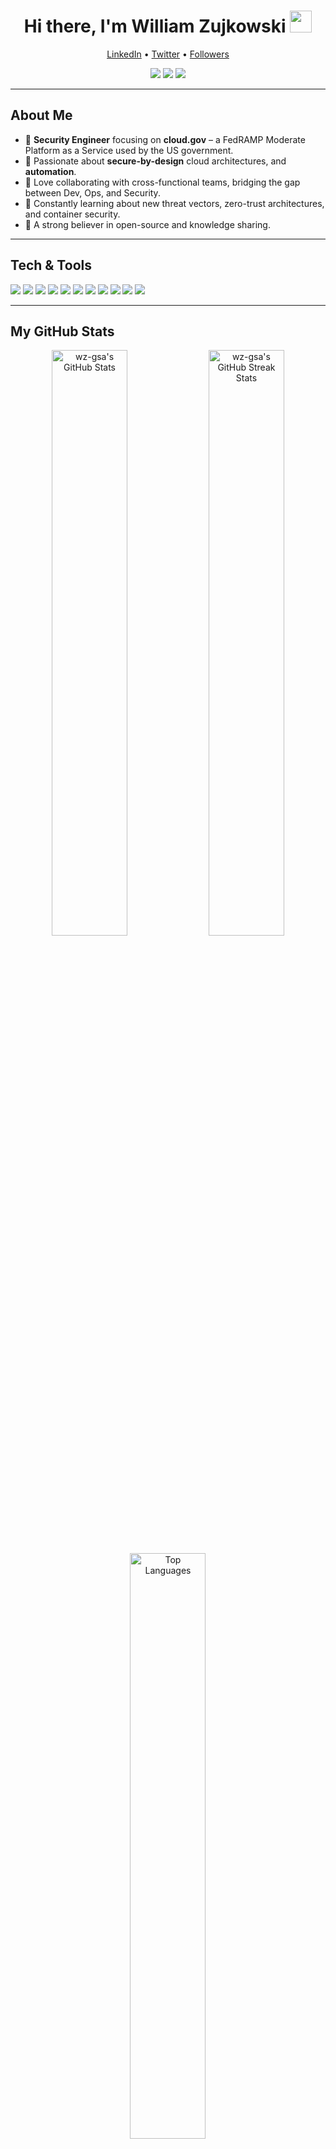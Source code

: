 <!--
  Welcome to your GitHub Profile README!
  This file will be displayed at the top of your GitHub profile.
  Feel free to personalize it to showcase your work, interests, and personality.
-->

<h1 align="center">Hi there, I'm William Zujkowski <img src="https://media.giphy.com/media/hvRJCLFzcasrR4ia7z/giphy.gif" width="35px"></h1>

<p align="center">
  <a href="https://www.linkedin.com/in/YOUR-PROFILE/">LinkedIn</a> •
  <a href="https://twitter.com/YOUR_HANDLE">Twitter</a> •
  <a href="https://github.com/wz-gsa?tab=followers">Followers</a> 
</p>

<p align="center">
  <img src="https://img.shields.io/badge/Cloud%20Security-FedRAMP%20Moderate-informational?style=flat&logo=Cloudflare&color=blue" />
  <img src="https://img.shields.io/badge/Platform--as--a--Service-Cloud.gov-informational?style=flat&logo=Amazon%20AWS&color=blue" />
  <img src="https://img.shields.io/badge/DevSecOps-Cloud%20Foundry,BOSH,Concourse-informational?style=flat&logo=Docker&color=blue" />
</p>

---

## About Me

- :closed_lock_with_key: **Security Engineer** focusing on **cloud.gov** – a FedRAMP Moderate Platform as a Service used by the US government.
- :satellite: Passionate about **secure-by-design** cloud architectures, and **automation**.
- :handshake: Love collaborating with cross-functional teams, bridging the gap between Dev, Ops, and Security.
- :brain: Constantly learning about new threat vectors, zero-trust architectures, and container security.
- :raised_hands: A strong believer in open-source and knowledge sharing.

---

## Tech & Tools

<p align="left">
  <!-- Programming Languages -->
  <img src="https://img.shields.io/badge/Python-3776AB?style=for-the-badge&logo=python&logoColor=white" />
  <img src="https://img.shields.io/badge/Go-00ADD8?style=for-the-badge&logo=go&logoColor=white" />
  <img src="https://img.shields.io/badge/Bash-4EAA25?style=for-the-badge&logo=gnu-bash&logoColor=white" />
  
  <!-- DevOps Tools -->
  <img src="https://img.shields.io/badge/GitHub%20Actions-2088FF?style=for-the-badge&logo=github-actions&logoColor=white" />
  <img src="https://img.shields.io/badge/Concourse-0A2741?style=for-the-badge&logo=concourse&logoColor=white" />
  <img src="https://img.shields.io/badge/Cloud%20Foundry-FFFFFF?style=for-the-badge&logo=cloudfoundry&logoColor=blue" />
  <img src="https://img.shields.io/badge/BOSH-003EFF?style=for-the-badge&logoColor=white" />
  
  <!-- Cloud Platforms / Security -->
  <img src="https://img.shields.io/badge/AWS-232F3E?style=for-the-badge&logo=amazon-aws&logoColor=white" />
  <img src="https://img.shields.io/badge/Azure-0089D6?style=for-the-badge&logo=microsoft-azure&logoColor=white" />
  
  <!-- Databases & Other -->
  <img src="https://img.shields.io/badge/PostgreSQL-336791?style=for-the-badge&logo=postgresql&logoColor=white" />
  <img src="https://img.shields.io/badge/Elastic%20Stack-005571?style=for-the-badge&logo=elastic&logoColor=white" />
</p>

---

## My GitHub Stats

<p align="center">
  <img src="https://github-readme-stats.vercel.app/api?username=wz-gsa&show_icons=true&theme=vue" alt="wz-gsa's GitHub Stats" width="49%" />
  <img src="https://github-readme-streak-stats.herokuapp.com/?user=wz-gsa&theme=vue" alt="wz-gsa's GitHub Streak Stats" width="49%" />
</p>

<p align="center">
  <img src="https://github-readme-stats.vercel.app/api/top-langs/?username=wz-gsa&layout=compact&theme=vue" alt="Top Languages" width="49%" />
</p>

---

## Current Projects

- **Security Automation Pipelines**  
  :white_check_mark: Building robust CI/CD pipelines in Concourse to automatically scan, test, and deploy secure container images to cloud.gov.
  
- **Zero Trust Architecture**  
  :white_check_mark: Experimenting with various open-source tools for managing identity, policy enforcement, and micro-segmentation.

- **Secure Cloud Native Apps**  
  :white_check_mark: Hardening PaaS environments through continuous compliance with FedRAMP and other frameworks.

---

## A Little More About Me

```yaml
favorite_things:
  - DevSecOps
  - Learning new infosec tools
  - Mentoring and education
  - Live music and traveling
  - Reading tech blogs
